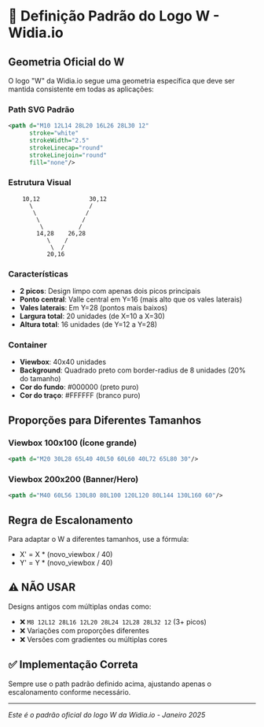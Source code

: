 # 📐 Definição Padrão do Logo W - Widia.io

## Geometria Oficial do W

O logo "W" da Widia.io segue uma geometria específica que deve ser mantida consistente em todas as aplicações:

### Path SVG Padrão
```svg
<path d="M10 12L14 28L20 16L26 28L30 12" 
      stroke="white" 
      strokeWidth="2.5" 
      strokeLinecap="round" 
      strokeLinejoin="round"
      fill="none"/>
```

### Estrutura Visual
```
    10,12              30,12
      \                /
       \              /
        \            /
         \          /
        14,28    26,28
           \    /
            \  /
           20,16
```

### Características
- **2 picos**: Design limpo com apenas dois picos principais
- **Ponto central**: Valle central em Y=16 (mais alto que os vales laterais)
- **Vales laterais**: Em Y=28 (pontos mais baixos)
- **Largura total**: 20 unidades (de X=10 a X=30)
- **Altura total**: 16 unidades (de Y=12 a Y=28)

### Container
- **Viewbox**: 40x40 unidades
- **Background**: Quadrado preto com border-radius de 8 unidades (20% do tamanho)
- **Cor do fundo**: #000000 (preto puro)
- **Cor do traço**: #FFFFFF (branco puro)

## Proporções para Diferentes Tamanhos

### Viewbox 100x100 (Ícone grande)
```svg
<path d="M20 30L28 65L40 40L50 60L60 40L72 65L80 30"/>
```

### Viewbox 200x200 (Banner/Hero)
```svg
<path d="M40 60L56 130L80 80L100 120L120 80L144 130L160 60"/>
```

## Regra de Escalonamento
Para adaptar o W a diferentes tamanhos, use a fórmula:
- X' = X * (novo_viewbox / 40)
- Y' = Y * (novo_viewbox / 40)

## ⚠️ NÃO USAR
Designs antigos com múltiplas ondas como:
- ❌ `M8 12L12 28L16 12L20 28L24 12L28 28L32 12` (3+ picos)
- ❌ Variações com proporções diferentes
- ❌ Versões com gradientes ou múltiplas cores

## ✅ Implementação Correta
Sempre use o path padrão definido acima, ajustando apenas o escalonamento conforme necessário.

---
*Este é o padrão oficial do logo W da Widia.io - Janeiro 2025*